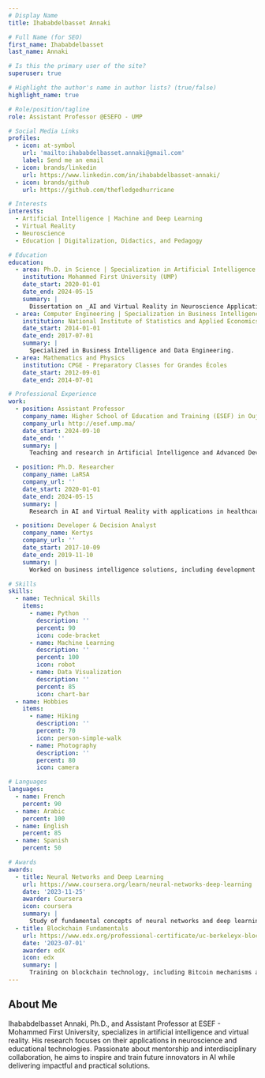 ```yaml
---
# Display Name
title: Ihababdelbasset Annaki

# Full Name (for SEO)
first_name: Ihababdelbasset
last_name: Annaki

# Is this the primary user of the site?
superuser: true

# Highlight the author's name in author lists? (true/false)
highlight_name: true

# Role/position/tagline
role: Assistant Professor @ESEFO - UMP

# Social Media Links
profiles:
  - icon: at-symbol
    url: 'mailto:ihababdelbasset.annaki@gmail.com'
    label: Send me an email
  - icon: brands/linkedin
    url: https://www.linkedin.com/in/ihababdelbasset-annaki/
  - icon: brands/github
    url: https://github.com/thefledgedhurricane

# Interests
interests:
  - Artificial Intelligence | Machine and Deep Learning
  - Virtual Reality
  - Neuroscience
  - Education | Digitalization, Didactics, and Pedagogy

# Education
education:
  - area: Ph.D. in Science | Specialization in Artificial Intelligence (ML&DL) and Virtual Reality
    institution: Mohammed First University (UMP)
    date_start: 2020-01-01
    date_end: 2024-05-15
    summary: |
      Dissertation on _AI and Virtual Reality in Neuroscience Applications_. Focused on creating AI-based interventions for cognitive disorders and advancing virtual reality technologies for educational purposes.
  - area: Computer Engineering | Specialization in Business Intelligence and Data Engineering
    institution: National Institute of Statistics and Applied Economics (INSEA)
    date_start: 2014-01-01
    date_end: 2017-07-01
    summary: |
      Specialized in Business Intelligence and Data Engineering.
  - area: Mathematics and Physics
    institution: CPGE - Preparatory Classes for Grandes Écoles
    date_start: 2012-09-01
    date_end: 2014-07-01

# Professional Experience
work:
  - position: Assistant Professor
    company_name: Higher School of Education and Training (ESEF) in Oujda - Mohammed First University (UMP)
    company_url: http://esef.ump.ma/
    date_start: 2024-09-10
    date_end: ''
    summary: |
      Teaching and research in Artificial Intelligence and Advanced Development with applications in educational technologies and neuroscience.

  - position: Ph.D. Researcher
    company_name: LaRSA
    company_url: ''
    date_start: 2020-01-01
    date_end: 2024-05-15
    summary: |
      Research in AI and Virtual Reality with applications in healthcare and neuroscience, including projects on locomotor behavior analysis and predictive models for neurological disorders.

  - position: Developer & Decision Analyst
    company_name: Kertys
    company_url: ''
    date_start: 2017-10-09
    date_end: 2019-11-10
    summary: |
      Worked on business intelligence solutions, including development and data visualization projects in various fields.

# Skills
skills:
  - name: Technical Skills
    items:
      - name: Python
        description: ''
        percent: 90
        icon: code-bracket
      - name: Machine Learning
        description: ''
        percent: 100
        icon: robot
      - name: Data Visualization
        description: ''
        percent: 85
        icon: chart-bar
  - name: Hobbies
    items:
      - name: Hiking
        description: ''
        percent: 70
        icon: person-simple-walk
      - name: Photography
        description: ''
        percent: 80
        icon: camera

# Languages
languages:
  - name: French
    percent: 90
  - name: Arabic
    percent: 100
  - name: English
    percent: 85
  - name: Spanish
    percent: 50

# Awards
awards:
  - title: Neural Networks and Deep Learning
    url: https://www.coursera.org/learn/neural-networks-deep-learning
    date: '2023-11-25'
    awarder: Coursera
    icon: coursera
    summary: |
      Study of fundamental concepts of neural networks and deep learning, including their applications in AI system development.
  - title: Blockchain Fundamentals
    url: https://www.edx.org/professional-certificate/uc-berkeleyx-blockchain-fundamentals
    date: '2023-07-01'
    awarder: edX
    icon: edx
    summary: |
      Training on blockchain technology, including Bitcoin mechanisms and smart contracts.
---
```


## About Me

Ihababdelbasset Annaki, Ph.D., and Assistant Professor at ESEF - Mohammed First University, specializes in artificial intelligence and virtual reality. His research focuses on their applications in neuroscience and educational technologies. Passionate about mentorship and interdisciplinary collaboration, he aims to inspire and train future innovators in AI while delivering impactful and practical solutions.
